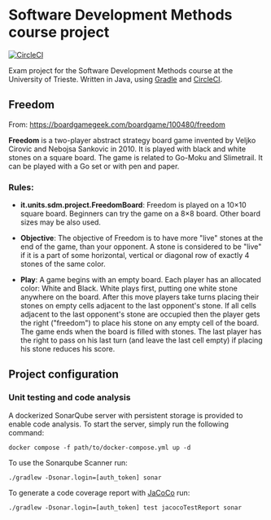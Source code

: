 # Software Development Methods course project
[![CircleCI](https://dl.circleci.com/status-badge/img/gh/peiva-git/SDM_project/tree/master.svg?style=svg)](https://dl.circleci.com/status-badge/redirect/gh/peiva-git/SDM_project/tree/master)

Exam project for the Software Development Methods course at the University of Trieste.
Written in Java, using [Gradle](https://gradle.org/) and [CircleCI](https://circleci.com/).

## Freedom

From: https://boardgamegeek.com/boardgame/100480/freedom

**Freedom** is a two-player abstract strategy board game invented by Veljko Cirovic and Nebojsa Sankovic in 2010. It is played with black and white stones on a square board. The game is related to Go-Moku and Slimetrail. It can be played with a Go set or with pen and paper.

### Rules:

- **it.units.sdm.project.FreedomBoard**: Freedom is played on a 10×10 square board. Beginners can try the game on a 8×8 board. Other board sizes may be also used.

- **Objective**: The objective of Freedom is to have more "live" stones at the end of the game, than your opponent. A stone is considered to be "live" if it is a part of some horizontal, vertical or diagonal row of exactly 4 stones of the same color.

- **Play**: A game begins with an empty board. Each player has an allocated color: White and Black. White plays first, putting one white stone anywhere on the board. After this move players take turns placing their stones on empty cells adjacent to the last opponent's stone. If all cells adjacent to the last opponent's stone are occupied then the player gets the right ("freedom") to place his stone on any empty cell of the board. The game ends when the board is filled with stones. The last player has the right to pass on his last turn (and leave the last cell empty) if placing his stone reduces his score.

## Project configuration

### Unit testing and code analysis

A dockerized SonarQube server with persistent storage is provided to enable code analysis.
To start the server, simply run the following command:
```shell
docker compose -f path/to/docker-compose.yml up -d
```

To use the Sonarqube Scanner run:
```shell
./gradlew -Dsonar.login=[auth_token] sonar
```

To generate a code coverage report with [JaCoCo](https://github.com/jacoco/jacoco) run:
```shell
./gradlew -Dsonar.login=[auth_token] test jacocoTestReport sonar
```